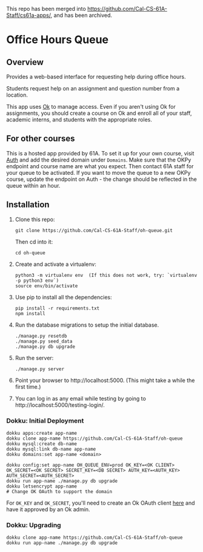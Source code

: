 This repo has been merged into https://github.com/Cal-CS-61A-Staff/cs61a-apps/, and has been archived.

Office Hours Queue
==================

## Overview

Provides a web-based interface for requesting help during office hours.

Students request help on an assignment and question number from a location.

This app uses [Ok](https://okpy.org) to manage access. Even if you aren't using Ok for assignments, you should create a course on Ok and enroll all of your staff, academic interns, and students with the appropriate roles.

## For other courses

This is a hosted app provided by 61A. To set it up for your own course, visit [Auth](https://auth.apps.cs61a.org) and add the desired domain under `Domains`. Make sure that the OKPy endpoint and course name are what you expect. Then contact 61A staff for your queue to be activated. If you want to move the queue to a new OKPy course, update the endpoint on Auth - the change should be reflected in the queue within an hour.

## Installation

1. Clone this repo:

    ```
    git clone https://github.com/Cal-CS-61A-Staff/oh-queue.git
    ```
    Then cd into it:
    ```
    cd oh-queue
    ```

2. Create and activate a virtualenv:
    ```
    python3 -m virtualenv env  (If this does not work, try: `virtualenv -p python3 env`)
    source env/bin/activate
    ```

3. Use pip to install all the dependencies:
    ```
    pip install -r requirements.txt
    npm install
    ```

4. Run the database migrations to setup the initial database.
    ```
    ./manage.py resetdb
    ./manage.py seed_data
    ./manage.py db upgrade
    ```

5. Run the server:
    ```
    ./manage.py server
    ```

6. Point your browser to http://localhost:5000.  (This might take a while the first time.)

7. You can log in as any email while testing by going to http://localhost:5000/testing-login/.

### Dokku: Initial Deployment

    dokku apps:create app-name
    dokku clone app-name https://github.com/Cal-CS-61A-Staff/oh-queue
    dokku mysql:create db-name
    dokku mysql:link db-name app-name
    dokku domains:set app-name <domain>

    dokku config:set app-name OH_QUEUE_ENV=prod OK_KEY=<OK CLIENT> OK_SECRET=<OK SECRET> SECRET_KEY=<DB SECRET> AUTH_KEY=<AUTH_KEY> AUTH_SECRET=<AUTH_SECRET>
    dokku run app-name ./manage.py db upgrade
    dokku letsencrypt app-name
    # Change OK OAuth to support the domain

For `OK_KEY` and `OK_SECRET`, you'll need to create an Ok OAuth client [here](https://okpy.org/admin/clients) and have it approved by an Ok admin.

### Dokku: Upgrading

    dokku clone app-name https://github.com/Cal-CS-61A-Staff/oh-queue
    dokku run app-name ./manage.py db upgrade
